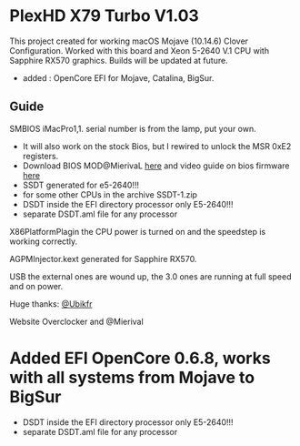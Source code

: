 # PlexHD X79 Turbo V1.03

This project created for working macOS Mojave (10.14.6)  Clover Configuration. Worked with this board and Xeon 5-2640 V.1 CPU with Sapphire RX570 graphics. Builds will be updated at future.
*  added : OpenCore EFI for Mojave, Catalina, BigSur.

## Guide

SMBIOS iMacPro1,1. serial number is from the lamp, put your own.

* It will also work on the stock Bios, but I rewired to unlock the MSR 0xE2 registers.
* Download BIOS MOD@MierivaL [here](https://drive.google.com/file/d/1r2-3JxFvDSyjUN4ojybZdre0qOoWpVct/view) and video guide on bios firmware [here](https://www.youtube.com/watch?v=B0JyWfsyLKU&t=552s)
* SSDT generated for e5-2640!!!
* for some other CPUs in the archive SSDT-1.zip
* DSDT inside the EFI directory processor only E5-2640!!!
* separate DSDT.aml file for any processor

X86PlatformPlagin the CPU power is turned on and the speedstep is working correctly.

AGPMInjector.kext generated for Sapphire RX570.

USB the external ones are wound up, the 3.0 ones are running at full speed and on power.

Huge thanks: [@Ubikfr](https://github.com/Ubikfr)

Website Overclocker and @Mierival 

# Added EFI OpenCore 0.6.8, works with all systems from Mojave to BigSur
* DSDT inside the EFI directory processor only E5-2640!!!
* separate DSDT.aml file for any processor

